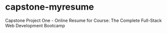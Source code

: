 # capstone-myresume
Capstone Project One - Online Resume for Course: The Complete Full-Stack Web Development Bootcamp
